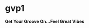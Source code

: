 # gvp1
**Get Your Groove On...Feel Great Vibes**
<div align="center><img src="img/Great_vibes_publishing-transparent250.png" />
